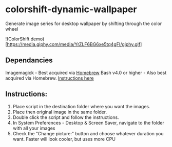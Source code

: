 # colorshift-dynamic-wallpaper
Generate image series for desktop wallpaper by shifting through the color wheel

!(ColorShift demo)[https://media.giphy.com/media/YrZLF6BG6xe5tq4gFI/giphy.gif]

## Dependancies
Imagemagick - Best acquired via [Homebrew](https://brew.sh)
Bash v4.0 or higher - Also best acquired via Homebrew. [Instructions here](https://itnext.io/upgrading-bash-on-macos-7138bd1066ba)
## Instructions:
1) Place script in the destination folder where you want the images.
2) Place then original image in the same folder.
3) Double click the script and follow the instructions.
4) In System Preferences - Desktop & Screen Saver, navigate to the folder with all your images
5) Check the "Change picture:" button and choose whatever duration you want. Faster will look cooler, but uses more CPU
